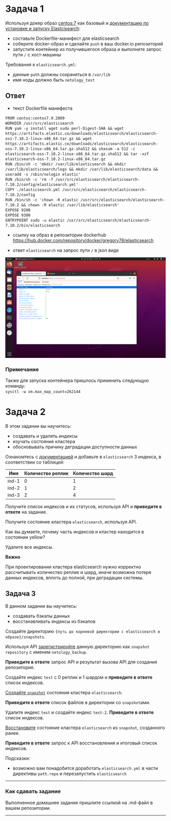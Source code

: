 # Задача 1

Используя докер образ [centos:7](https://hub.docker.com/_/centos) как базовый и 
[документацию по установке и запуску Elastcisearch](https://www.elastic.co/guide/en/elasticsearch/reference/current/targz.html):

- составьте Dockerfile-манифест для elasticsearch
- соберите docker-образ и сделайте `push` в ваш docker.io репозиторий
- запустите контейнер из получившегося образа и выполните запрос пути `/` c хост-машины

Требования к `elasticsearch.yml`:
- данные `path` должны сохраняться в `/var/lib`
- имя ноды должно быть `netology_test`

## Ответ
- текст Dockerfile манифеста
```
FROM centos:centos7.9.2009
WORKDIR /usr/src/elasticsearch
RUN yum -y install wget sudo perl-Digest-SHA && wget https://artifacts.elastic.co/downloads/elasticsearch/elasticsearch-oss-7.10.2-linux-x86_64.tar.gz && wget https://artifacts.elastic.co/downloads/elasticsearch/elasticsearch-oss-7.10.2-linux-x86_64.tar.gz.sha512 && shasum -a 512 -c elasticsearch-oss-7.10.2-linux-x86_64.tar.gz.sha512 && tar -xzf elasticsearch-oss-7.10.2-linux-x86_64.tar.gz
RUN /bin/sh -c 'mkdir /var/lib/elasticsearch && mkdir /var/lib/elasticsearch/logs && mkdir /var/lib/elasticsearch/data && useradd -s /sbin/nologin elastic'
RUN /bin/sh -c 'rm -f /usr/src/elasticsearch/elasticsearch-7.10.2/config/elasticsearch.yml'
COPY ./elasticsearch.yml /usr/src/elasticsearch/elasticsearch-7.10.2/config
RUN /bin/sh -c 'chown -R elastic /usr/src/elasticsearch/elasticsearch-7.10.2 && chown -R elastic /var/lib/elasticsearch'
EXPOSE 9200
EXPOSE 9300
ENTRYPOINT sudo -u elastic /usr/src/elasticsearch/elasticsearch-7.10.2/bin/elasticsearch
```

- ссылку на образ в репозитории dockerhub  
https://hub.docker.com/repository/docker/gregory78/elasticsearch

- ответ `elasticsearch` на запрос пути `/` в json виде  

![Скриншот](https://github.com/GrigoriyAzatyan/devops-netology/blob/main/GET.jpg)

### Примечание
Также для запуска контейнера пришлось применить следующую команду:  
`sysctl -w vm.max_map_count=262144`

# Задача 2

В этом задании вы научитесь:
- создавать и удалять индексы
- изучать состояние кластера
- обосновывать причину деградации доступности данных

Ознакомтесь с [документацией](https://www.elastic.co/guide/en/elasticsearch/reference/current/indices-create-index.html) 
и добавьте в `elasticsearch` 3 индекса, в соответствии со таблицей:

| Имя | Количество реплик | Количество шард |
|-----|-------------------|-----------------|
| ind-1| 0 | 1 |
| ind-2 | 1 | 2 |
| ind-3 | 2 | 4 |

Получите список индексов и их статусов, используя API и **приведите в ответе** на задание.

Получите состояние кластера `elasticsearch`, используя API.

Как вы думаете, почему часть индексов и кластер находится в состоянии yellow?

Удалите все индексы.

**Важно**

При проектировании кластера elasticsearch нужно корректно рассчитывать количество реплик и шард,
иначе возможна потеря данных индексов, вплоть до полной, при деградации системы.

## Задача 3

В данном задании вы научитесь:
- создавать бэкапы данных
- восстанавливать индексы из бэкапов

Создайте директорию `{путь до корневой директории с elasticsearch в образе}/snapshots`.

Используя API [зарегистрируйте](https://www.elastic.co/guide/en/elasticsearch/reference/current/snapshots-register-repository.html#snapshots-register-repository) 
данную директорию как `snapshot repository` c именем `netology_backup`.

**Приведите в ответе** запрос API и результат вызова API для создания репозитория.

Создайте индекс `test` с 0 реплик и 1 шардом и **приведите в ответе** список индексов.

[Создайте `snapshot`](https://www.elastic.co/guide/en/elasticsearch/reference/current/snapshots-take-snapshot.html) 
состояния кластера `elasticsearch`.

**Приведите в ответе** список файлов в директории со `snapshot`ами.

Удалите индекс `test` и создайте индекс `test-2`. **Приведите в ответе** список индексов.

[Восстановите](https://www.elastic.co/guide/en/elasticsearch/reference/current/snapshots-restore-snapshot.html) состояние
кластера `elasticsearch` из `snapshot`, созданного ранее. 

**Приведите в ответе** запрос к API восстановления и итоговый список индексов.

Подсказки:
- возможно вам понадобится доработать `elasticsearch.yml` в части директивы `path.repo` и перезапустить `elasticsearch`

---

### Как cдавать задание

Выполненное домашнее задание пришлите ссылкой на .md-файл в вашем репозитории.

---
